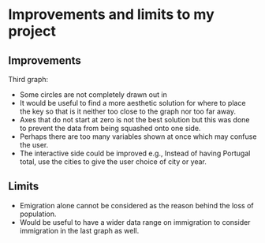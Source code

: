 # Improvements and limits to my project

## Improvements
Third graph:
- Some circles are not completely drawn out in 
- It would be useful to find a more aesthetic solution for where to place the key so that is it neither too close to the graph nor too far away.
- Axes that do not start at zero is not the best solution but this was done to prevent the data from being squashed onto one side.
- Perhaps there are too many variables shown at once which may confuse the user.
- The interactive side could be improved e.g., Instead of having Portugal total, use the cities to give the user choice of city or year.

## Limits
- Emigration alone cannot be considered as the reason behind the loss of population.
- Would be useful to have a wider data range on immigration to consider immigration in the last graph as well.
